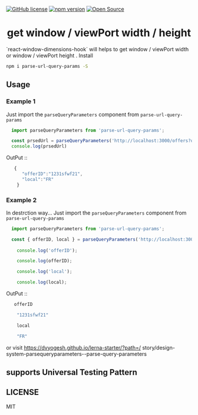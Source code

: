 
[![GitHub license](https://img.shields.io/github/license/x3388638/react-grid-carousel)](https://github.com/x3388638/react-grid-carousel/blob/master/LICENSE) [![npm version](https://badge.fury.io/js/react-grid-carousel.svg)](https://badge.fury.io/js/react-grid-carousel) [![Open Source](https://badges.frapsoft.com/os/v1/open-source.svg?v=103)](https://opensource.org/)


<h1 align="center">get window / viewPort width / height </h1>
  `react-window-dimensions-hook` will helps to get <span style={{color:'red'}}>window / viewPort width </span> or <span style={{color:'red'}}> window / viewPort  height </span>. 
Install

```bash
npm i parse-url-query-params -S
```

## Usage

### Example 1

Just import the `parseQueryParameters` component from `parse-url-query-params`  

```javascript
  import parseQueryParameters from 'parse-url-query-params';

  const prsedUrl = parseQueryParameters('http://localhost:3000/offers?offerID=1231sfwf21&local=FR');
  console.log(prsedUrl)

```

OutPut ::

```javascript
   {
      "offerID":"1231sfwf21",
      "local":"FR"
    }
```

### Example 2

In destrction way...
Just import the `parseQueryParameters` component from `parse-url-query-params`  

```javascript
  import parseQueryParameters from 'parse-url-query-params';

  const { offerID, local } = parseQueryParameters('http://localhost:3000/offers?offerID=1231sfwf21&local=FR');
                
    console.log('offerID');

    console.log(offerID);

    console.log('local');

    console.log(local);

```

OutPut ::

```javascript
   offerID

    "1231sfwf21"

    local

    "FR"
```




or visit https://dvyogesh.github.io/lerna-starter/?path=/ story/design-system-parsequeryparameters--parse-query-parameters


## supports Universal Testing Pattern 


## LICENSE

MIT
